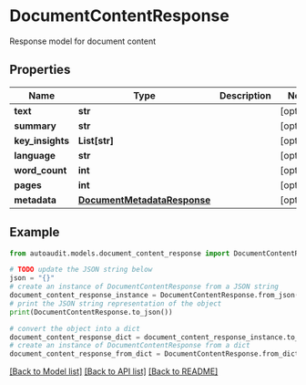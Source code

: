 # DocumentContentResponse

Response model for document content

## Properties

Name | Type | Description | Notes
------------ | ------------- | ------------- | -------------
**text** | **str** |  | [optional] 
**summary** | **str** |  | [optional] 
**key_insights** | **List[str]** |  | [optional] 
**language** | **str** |  | [optional] 
**word_count** | **int** |  | [optional] 
**pages** | **int** |  | [optional] 
**metadata** | [**DocumentMetadataResponse**](DocumentMetadataResponse.md) |  | [optional] 

## Example

```python
from autoaudit.models.document_content_response import DocumentContentResponse

# TODO update the JSON string below
json = "{}"
# create an instance of DocumentContentResponse from a JSON string
document_content_response_instance = DocumentContentResponse.from_json(json)
# print the JSON string representation of the object
print(DocumentContentResponse.to_json())

# convert the object into a dict
document_content_response_dict = document_content_response_instance.to_dict()
# create an instance of DocumentContentResponse from a dict
document_content_response_from_dict = DocumentContentResponse.from_dict(document_content_response_dict)
```
[[Back to Model list]](../README.md#documentation-for-models) [[Back to API list]](../README.md#documentation-for-api-endpoints) [[Back to README]](../README.md)


